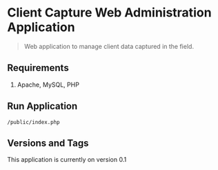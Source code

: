 # Client Capture Web Administration Application

> Web application to manage client data captured in the field.

## Requirements

1. Apache, MySQL, PHP

## Run Application

    /public/index.php

## Versions and Tags

This application is currently on version 0.1


